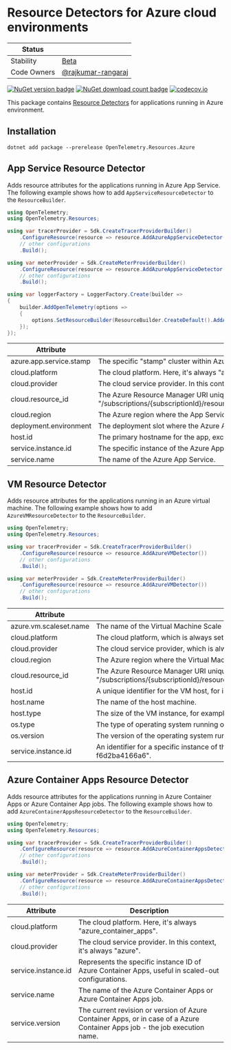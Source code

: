 # Resource Detectors for Azure cloud environments

| Status      |           |
| ----------- | --------- |
| Stability   | [Beta](../../README.md#beta) |
| Code Owners | [@rajkumar-rangaraj](https://github.com/rajkumar-rangaraj) |

[![NuGet version badge](https://img.shields.io/nuget/v/OpenTelemetry.Resources.Azure)](https://www.nuget.org/packages/OpenTelemetry.Resources.Azure)
[![NuGet download count badge](https://img.shields.io/nuget/dt/OpenTelemetry.Resources.Azure)](https://www.nuget.org/packages/OpenTelemetry.Resources.Azure)
[![codecov.io](https://codecov.io/gh/open-telemetry/opentelemetry-dotnet-contrib/branch/main/graphs/badge.svg?flag=unittests-Resources.Azure)](https://app.codecov.io/gh/open-telemetry/opentelemetry-dotnet-contrib?flags[0]=unittests-Resources.Azure)

This package contains [Resource
Detectors](https://github.com/open-telemetry/opentelemetry-specification/blob/main/specification/resource/sdk.md#detecting-resource-information-from-the-environment)
for applications running in Azure environment.

## Installation

```shell
dotnet add package --prerelease OpenTelemetry.Resources.Azure
```

## App Service Resource Detector

Adds resource attributes for the applications running in Azure App Service.
The following example shows how to add `AppServiceResourceDetector` to
the `ResourceBuilder`.

```csharp
using OpenTelemetry;
using OpenTelemetry.Resources;

using var tracerProvider = Sdk.CreateTracerProviderBuilder()
    .ConfigureResource(resource => resource.AddAzureAppServiceDetector())
    // other configurations
    .Build();

using var meterProvider = Sdk.CreateMeterProviderBuilder()
    .ConfigureResource(resource => resource.AddAzureAppServiceDetector())
    // other configurations
    .Build();

using var loggerFactory = LoggerFactory.Create(builder =>
{
    builder.AddOpenTelemetry(options =>
    {
        options.SetResourceBuilder(ResourceBuilder.CreateDefault().AddAzureAppServiceDetector());
    });
});
```

| Attribute               | Description                                                                                                                                                                                               |
|-------------------------|-----------------------------------------------------------------------------------------------------------------------------------------------------------------------------------------------------------|
| azure.app.service.stamp | The specific "stamp" cluster within Azure where the App Service is running, e.g., "waws-prod-sn1-001".                                                                                                    |
| cloud.platform          | The cloud platform. Here, it's always "azure_app_service".                                                                                                                                                |
| cloud.provider          | The cloud service provider. In this context, it's always "azure".                                                                                                                                         |
| cloud.resource_id       | The Azure Resource Manager URI uniquely identifying the Azure App Service. Typically in the format "/subscriptions/{subscriptionId}/resourceGroups/{groupName}/providers/Microsoft.Web/sites/{siteName}". |
| cloud.region            | The Azure region where the App Service is hosted, e.g., "East US", "West Europe", etc.                                                                                                                    |
| deployment.environment  | The deployment slot where the Azure App Service is running, such as "staging", "production", etc.                                                                                                         |
| host.id                 | The primary hostname for the app, excluding any custom hostnames.                                                                                                                                         |
| service.instance.id     | The specific instance of the Azure App Service, useful in a scaled-out configuration.                                                                                                                     |
| service.name            | The name of the Azure App Service.                                                                                                                                                                        |

## VM Resource Detector

Adds resource attributes for the applications running in an Azure virtual machine.
The following example shows how to add `AzureVMResourceDetector` to
the `ResourceBuilder`.

```csharp
using OpenTelemetry;
using OpenTelemetry.Resources;

using var tracerProvider = Sdk.CreateTracerProviderBuilder()
    .ConfigureResource(resource => resource.AddAzureVMDetector())
    // other configurations
    .Build();

using var meterProvider = Sdk.CreateMeterProviderBuilder()
    .ConfigureResource(resource => resource.AddAzureVMDetector())
    // other configurations
    .Build();
```

| Attribute                | Description                                                                                                                                                                                                                         |
|--------------------------|-------------------------------------------------------------------------------------------------------------------------------------------------------------------------------------------------------------------------------------|
| azure.vm.scaleset.name   | The name of the Virtual Machine Scale Set if the VM is part of one.                                                                                                                                                                 |
| cloud.platform           | The cloud platform, which is always set to "azure_vm" in this context.                                                                                                                                                              |
| cloud.provider           | The cloud service provider, which is always set to "azure" in this context.                                                                                                                                                         |
| cloud.region             | The Azure region where the Virtual Machine is hosted, such as "East US", "West Europe", etc.                                                                                                                                        |
| cloud.resource_id        | The Azure Resource Manager URI uniquely identifying the Azure Virtual Machine. It typically follows this format: "/subscriptions/{subscriptionId}/resourceGroups/{groupName}/providers/Microsoft.Compute/virtualMachines/{vmName}". |
| host.id                  | A unique identifier for the VM host, for instance, "02aab8a4-74ef-476e-8182-f6d2ba4166a6".                                                                                                                                          |
| host.name                | The name of the host machine.                                                                                                                                                                                                       |
| host.type                | The size of the VM instance, for example, "Standard_D2s_v3".                                                                                                                                                                        |
| os.type                  | The type of operating system running on the VM, such as "Linux" or "Windows".                                                                                                                                                       |
| os.version               | The version of the operating system running on the VM.                                                                                                                                                                              |
| service.instance.id      | An identifier for a specific instance of the service running on the Azure VM, for example, "02aab8a4-74ef-476e-8182-f6d2ba4166a6".                                                                                                  |

## Azure Container Apps Resource Detector

Adds resource attributes for the applications running in Azure Container Apps
or Azure Container App jobs. The following example shows how to add
`AzureContainerAppsResourceDetector` to the `ResourceBuilder`.

```csharp
using OpenTelemetry;
using OpenTelemetry.Resources;

using var tracerProvider = Sdk.CreateTracerProviderBuilder()
    .ConfigureResource(resource => resource.AddAzureContainerAppsDetector())
    // other configurations
    .Build();

using var meterProvider = Sdk.CreateMeterProviderBuilder()
    .ConfigureResource(resource => resource.AddAzureContainerAppsDetector())
    // other configurations
    .Build();
```

| Attribute               | Description                                                                                                                                                                                               |
|-------------------------|-----------------------------------------------------------------------------------------------------------------------------------------------------------------------------------------------------------|
| cloud.platform          | The cloud platform. Here, it's always "azure_container_apps".                                                                                                                                             |
| cloud.provider          | The cloud service provider. In this context, it's always "azure".                                                                                                                                         |
| service.instance.id     | Represents the specific instance ID of Azure Container Apps, useful in scaled-out configurations.                                                                                                         |
| service.name            | The name of the Azure Container Apps or Azure Container Apps job.                                                                                                                                         |
| service.version         | The current revision or version of Azure Container Apps, or in case of a Azure Container Apps job - the job execution name.                                                                               |
